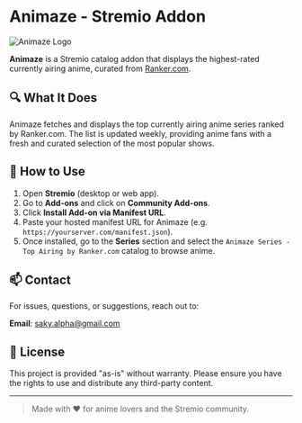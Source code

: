 # Animaze - Stremio Addon

![Animaze Logo](https://i.imgur.com/324YHsS.png)

**Animaze** is a Stremio catalog addon that displays the highest-rated currently airing anime, curated from [Ranker.com](https://www.ranker.com/).

## 🔍 What It Does

Animaze fetches and displays the top currently airing anime series ranked by Ranker.com. The list is updated weekly, providing anime fans with a fresh and curated selection of the most popular shows.

## 🧭 How to Use

1. Open **Stremio** (desktop or web app).
2. Go to **Add-ons** and click on **Community Add-ons**.
3. Click **Install Add-on via Manifest URL**.
4. Paste your hosted manifest URL for Animaze (e.g. `https://yourserver.com/manifest.json`).
5. Once installed, go to the **Series** section and select the `Animaze Series - Top Airing by Ranker.com` catalog to browse anime.

## 📫 Contact

For issues, questions, or suggestions, reach out to:

**Email**: [saky.alpha@gmail.com](mailto:saky.alpha@gmail.com)

## 📝 License

This project is provided "as-is" without warranty. Please ensure you have the rights to use and distribute any third-party content.

---

> Made with ❤️ for anime lovers and the Stremio community.
